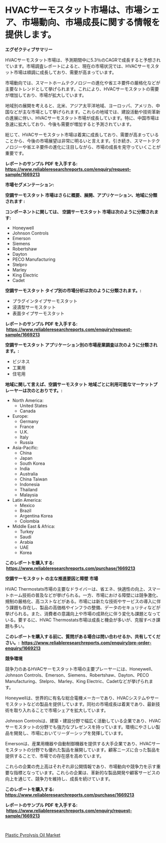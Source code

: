 <p><h1>HVACサーモスタット市場は、市場シェア、市場動向、市場成長に関する情報を提供します。</h1></p><p><strong>エグゼクティブサマリー</strong></p>
<p><p>HVACサーモスタット市場は、予測期間中に5.3％のCAGRで成長すると予想されています。市場調査レポートによると、現在の市場状況では、HVACサーモスタット市場は順調に成長しており、需要が高まっています。</p><p>市場動向では、スマートホームテクノロジーの進化や省エネ要件の厳格化などが主要なトレンドとして挙げられます。これにより、HVACサーモスタットの需要が増加しており、市場が拡大しています。</p><p>地域別の展開を考えると、北米、アジア太平洋地域、ヨーロッパ、アメリカ、中国などが主な市場として挙げられます。これらの地域では、建設活動や技術革新の進展に伴い、HVACサーモスタット市場が成長しています。特に、中国市場は急速に拡大しており、今後も需要が増加すると予測されています。</p><p>総じて、HVACサーモスタット市場は着実に成長しており、需要が高まっていることから、今後の市場展望は非常に明るいと言えます。引き続き、スマートテクノロジーや省エネ要件の進化に注目しながら、市場の成長を見守っていくことが重要です。</p></p>
<p><strong>レポートのサンプル PDF を入手する: <a href="https://www.reliableresearchreports.com/enquiry/request-sample/1669213">https://www.reliableresearchreports.com/enquiry/request-sample/1669213</a></strong></p>
<p><strong>市場セグメンテーション:</strong></p>
<p><strong> 空調サーモスタット 市場はさらに概要、展開、アプリケーション、地域に分類されます :</strong></p>
<p><strong>コンポーネントに関しては、 空調サーモスタット 市場は次のように分類されます: &nbsp;</strong></p>
<p><ul><li>Honeywell</li><li>Johnson Controls</li><li>Emerson</li><li>Siemens</li><li>Robertshaw</li><li>Dayton</li><li>PECO Manufacturing</li><li>Stelpro</li><li>Marley</li><li>King Electric</li><li>Cadet</li></ul></p>
<p><strong> 空調サーモスタット タイプ別の市場分析は次のように分類されます。:</strong></p>
<p><ul><li>プラグインタイプサーモスタット</li><li>浸漬型サーモスタット</li><li>表面タイプサーモスタット</li></ul></p>
<p><strong>レポートのサンプル PDF を入手する: &nbsp;<a href="https://www.reliableresearchreports.com/enquiry/request-sample/1669213">https://www.reliableresearchreports.com/enquiry/request-sample/1669213</a></strong></p>
<p><strong> 空調サーモスタット アプリケーション別の市場産業調査は次のように分類されます。:</strong></p>
<p><ul><li>ビジネス</li><li>工業用</li><li>住宅用</li></ul></p>
<p><strong>地域に関して言えば、空調サーモスタット 地域ごとに利用可能なマーケットプレーヤーは次のとおりです。:</strong></p>
<p><ul>
    <li>
        North America:
        <ul>
            <li>United States</li>
            <li>Canada</li>
        </ul>
    </li>
    <li>
        Europe:
        <ul>
            <li>Germany</li>
            <li>France</li>
            <li>U.K.</li>
            <li>Italy</li>
            <li>Russia</li>
        </ul>
    </li>
    <li>
        Asia-Pacific:
        <ul>
            <li>China</li>
            <li>Japan</li>
            <li>South Korea</li>
            <li>India</li>
            <li>Australia</li>
            <li>China Taiwan</li>
            <li>Indonesia</li>
            <li>Thailand</li>
            <li>Malaysia</li>
        </ul>
    </li>
    <li>
        Latin America:
        <ul>
            <li>Mexico</li>
            <li>Brazil</li>
            <li>Argentina Korea</li>
            <li>Colombia</li>
        </ul>
    </li>
    <li>
        Middle East & Africa:
        <ul>
            <li>Turkey</li>
            <li>Saudi</li>
            <li>Arabia</li>
            <li>UAE</li>
            <li>Korea</li>
        </ul>
    </li>
    </ul></p>
<p><strong>このレポートを購入する: &nbsp;<a href="https://www.reliableresearchreports.com/purchase/1669213">https://www.reliableresearchreports.com/purchase/1669213</a></strong></p>
<p><strong>空調サーモスタット の主な推進要因と障壁 市場</strong></p>
<p><p>HVAC Thermostats市場の主要なドライバーは、省エネ、快適性の向上、スマートホーム技術の普及などが挙げられる。一方、市場における障壁には競争激化、規制の厳格化、高コストなどがある。市場には新たな技術やサービスの導入に伴う課題も存在し、製品の高価格やインフラの整備、データのセキュリティなどが挙げられる。また、消費者の意識向上や市場の成熟化に伴う変化も課題となっている。要するに、HVAC Thermostats市場は成長と機会が多いが、克服すべき課題も多い。</p></p>
<p><strong>このレポートを購入する前に、質問がある場合は問い合わせるか、共有してください。:&nbsp; <a href="https://www.reliableresearchreports.com/enquiry/pre-order-enquiry/1669213">https://www.reliableresearchreports.com/enquiry/pre-order-enquiry/1669213</a></strong></p>
<p><strong>競争環境</strong></p>
<p><p>競争力のあるHVACサーモスタット市場の主要プレーヤーには、Honeywell、Johnson Controls、Emerson、Siemens、Robertshaw、Dayton、PECO Manufacturing、Stelpro、Marley、King Electric、Cadetなどが挙げられます。</p><p>Honeywellは、世界的に有名な総合電機メーカーであり、HVACシステムやサーモスタットなどの製品を提供しています。同社の市場成長は着実であり、最新技術を取り入れることで市場シェアを拡大しています。</p><p>Johnson Controlsは、建築・建設分野で幅広く活動している企業であり、HVACサーモスタットの分野でも強力なプレゼンスを持っています。環境にやさしい製品を開発し、市場においてリーダーシップを発揮しています。</p><p>Emersonは、産業用機器や自動制御機器を提供する大手企業であり、HVACサーモスタットの分野でも優れた製品を展開しています。顧客ニーズに合った製品を提供することで、市場での存在感を高めています。</p><p>これらの企業の売上高はそれぞれ非公開情報であり、市場動向や競争力を示す重要な指標となっています。これらの企業は、革新的な製品開発や顧客サービスの向上を通じて、競争力を維持し、成長を続けています。</p></p>
<p><strong>このレポートを購入する: &nbsp; <a href="https://www.reliableresearchreports.com/purchase/1669213">https://www.reliableresearchreports.com/purchase/1669213</a></strong></p>
<p><strong>レポートのサンプル PDF を入手する: &nbsp;<a href="https://www.reliableresearchreports.com/enquiry/request-sample/1669213">https://www.reliableresearchreports.com/enquiry/request-sample/1669213</a></strong><strong></strong></p>
<p>&nbsp;</p>
<p><p><a href="https://nifty-kite-d51.notion.site/Plastic-Pyrolysis-Oil-Market-Size-Market-Share-and-Global-Market-Analysis-Report-2024-2031-6f9151ebd320479b9dbae0bd74792f9d">Plastic Pyrolysis Oil Market</a></p></p>
